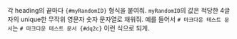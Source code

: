 각 heading의 끝마다 `{#myRandomID}` 형식을 붙여줘. `myRandomID`의 값은 적당한 4글자의 unique한 무작위 영문자 숫자 문자열로 채워줘. 예를 들어서 `# 마크다운 테스트 문서`는 `# 마크다운 테스트 문서 {#dq2c}` 이런 식으로 되게.
